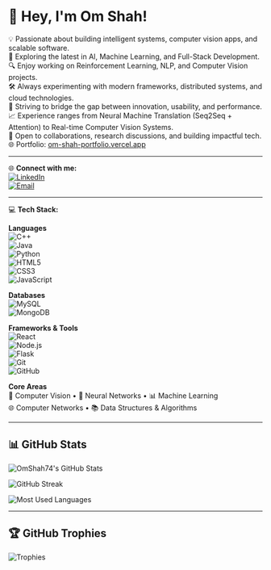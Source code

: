 # 👋 Hey, I'm Om Shah!  


💡 Passionate about building intelligent systems, computer vision apps, and scalable software.  
🚀 Exploring the latest in AI, Machine Learning, and Full-Stack Development.  
🔍 Enjoy working on Reinforcement Learning, NLP, and Computer Vision projects.  
🛠️ Always experimenting with modern frameworks, distributed systems, and cloud technologies.  
🎯 Striving to bridge the gap between innovation, usability, and performance.  
📈 Experience ranges from Neural Machine Translation (Seq2Seq + Attention) to Real-time Computer Vision Systems.  
💬 Open to collaborations, research discussions, and building impactful tech.  
🌐 Portfolio: [om-shah-portfolio.vercel.app](https://om-shah-portfolio.vercel.app)  

---

🌐 **Connect with me:**  
[![LinkedIn](https://img.shields.io/badge/LinkedIn-0A66C2?style=for-the-badge&logo=linkedin&logoColor=white)](https://linkedin.com/in/om-shah-2277b22b9/)  
[![Email](https://img.shields.io/badge/Email-D14836?style=for-the-badge&logo=gmail&logoColor=white)](mailto:omshah.tech@gmail.com)  

---

💻 **Tech Stack:**  

**Languages**  
![C++](https://img.shields.io/badge/C++-00599C?style=flat&logo=c%2B%2B&logoColor=white)  
![Java](https://img.shields.io/badge/Java-007396?style=flat&logo=java&logoColor=white)  
![Python](https://img.shields.io/badge/Python-3776AB?style=flat&logo=python&logoColor=white)  
![HTML5](https://img.shields.io/badge/HTML5-E34F26?style=flat&logo=html5&logoColor=white)  
![CSS3](https://img.shields.io/badge/CSS3-1572B6?style=flat&logo=css3&logoColor=white)  
![JavaScript](https://img.shields.io/badge/JavaScript-F7DF1E?style=flat&logo=javascript&logoColor=black)  

**Databases**  
![MySQL](https://img.shields.io/badge/MySQL-4479A1?style=flat&logo=mysql&logoColor=white)  
![MongoDB](https://img.shields.io/badge/MongoDB-4EA94B?style=flat&logo=mongodb&logoColor=white)  

**Frameworks & Tools**  
![React](https://img.shields.io/badge/React-20232A?style=flat&logo=react&logoColor=61DAFB)  
![Node.js](https://img.shields.io/badge/Node.js-339933?style=flat&logo=node.js&logoColor=white)  
![Flask](https://img.shields.io/badge/Flask-000000?style=flat&logo=flask&logoColor=white)  
![Git](https://img.shields.io/badge/Git-F05032?style=flat&logo=git&logoColor=white)  
![GitHub](https://img.shields.io/badge/GitHub-181717?style=flat&logo=github&logoColor=white)  

**Core Areas**  
🧠 Computer Vision • 🤖 Neural Networks • 📊 Machine Learning  
🌐 Computer Networks • 📚 Data Structures & Algorithms  

---

## 📊 GitHub Stats

![OmShah74's GitHub Stats](https://github-readme-stats.vercel.app/api?username=OmShah74&show_icons=true&theme=tokyonight)  

![GitHub Streak](https://streak-stats.demolab.com?user=OmShah74&theme=tokyonight&hide_border=false)  

![Most Used Languages](https://github-readme-stats.vercel.app/api/top-langs/?username=OmShah74&layout=compact&theme=tokyonight)  

---

## 🏆 GitHub Trophies  

![Trophies](https://github-profile-trophy.vercel.app/?username=OmShah74&theme=tokyonight&no-frame=false&no-bg=false&margin-w=4)  
